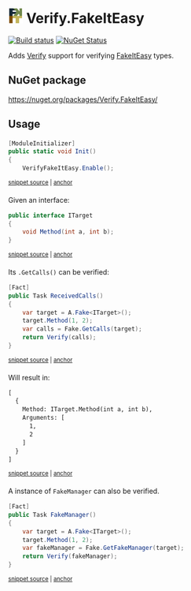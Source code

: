 # <img src="/src/icon.png" height="30px"> Verify.FakeItEasy

[![Build status](https://ci.appveyor.com/api/projects/status/gla1okqvccljt4a8?svg=true)](https://ci.appveyor.com/project/SimonCropp/Verify-FakeItEasy)
[![NuGet Status](https://img.shields.io/nuget/v/Verify.FakeItEasy.svg)](https://www.nuget.org/packages/Verify.FakeItEasy/)

Adds [Verify](https://github.com/VerifyTests/Verify) support for verifying [FakeItEasy](https://fakeiteasy.github.io/) types.


## NuGet package

https://nuget.org/packages/Verify.FakeItEasy/


## Usage

<!-- snippet: enable -->
<a id='snippet-enable'></a>
```cs
[ModuleInitializer]
public static void Init()
{
    VerifyFakeItEasy.Enable();
```
<sup><a href='/src/Tests/ModuleInitializer.cs#L3-L10' title='Snippet source file'>snippet source</a> | <a href='#snippet-enable' title='Start of snippet'>anchor</a></sup>
<!-- endSnippet -->

Given an interface:

<!-- snippet: ITarget.cs -->
<a id='snippet-ITarget.cs'></a>
```cs
public interface ITarget
{
    void Method(int a, int b);
}
```
<sup><a href='/src/Tests/ITarget.cs#L1-L4' title='Snippet source file'>snippet source</a> | <a href='#snippet-ITarget.cs' title='Start of snippet'>anchor</a></sup>
<!-- endSnippet -->

Its `.GetCalls()` can be verified:

<!-- snippet: ReceivedCalls -->
<a id='snippet-receivedcalls'></a>
```cs
[Fact]
public Task ReceivedCalls()
{
    var target = A.Fake<ITarget>();
    target.Method(1, 2);
    var calls = Fake.GetCalls(target);
    return Verify(calls);
}
```
<sup><a href='/src/Tests/Tests.cs#L6-L17' title='Snippet source file'>snippet source</a> | <a href='#snippet-receivedcalls' title='Start of snippet'>anchor</a></sup>
<!-- endSnippet -->

Will result in:

<!-- snippet: Tests.ReceivedCalls.verified.txt -->
<a id='snippet-Tests.ReceivedCalls.verified.txt'></a>
```txt
[
  {
    Method: ITarget.Method(int a, int b),
    Arguments: [
      1,
      2
    ]
  }
]
```
<sup><a href='/src/Tests/Tests.ReceivedCalls.verified.txt#L1-L9' title='Snippet source file'>snippet source</a> | <a href='#snippet-Tests.ReceivedCalls.verified.txt' title='Start of snippet'>anchor</a></sup>
<!-- endSnippet -->

A instance of `FakeManager` can also be verified.

<!-- snippet: FakeManager -->
<a id='snippet-fakemanager'></a>
```cs
[Fact]
public Task FakeManager()
{
    var target = A.Fake<ITarget>();
    target.Method(1, 2);
    var fakeManager = Fake.GetFakeManager(target);
    return Verify(fakeManager);
}
```
<sup><a href='/src/Tests/Tests.cs#L19-L30' title='Snippet source file'>snippet source</a> | <a href='#snippet-fakemanager' title='Start of snippet'>anchor</a></sup>
<!-- endSnippet -->
